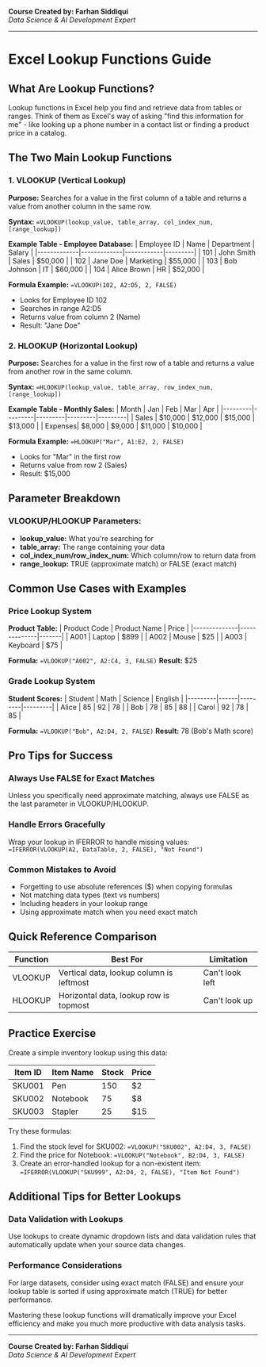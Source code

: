 **Course Created by: Farhan Siddiqui**  
*Data Science & AI Development Expert*


---

# Excel Lookup Functions Guide

## What Are Lookup Functions?

Lookup functions in Excel help you find and retrieve data from tables or ranges. Think of them as Excel's way of asking "find this information for me" - like looking up a phone number in a contact list or finding a product price in a catalog.

## The Two Main Lookup Functions

### 1. VLOOKUP (Vertical Lookup)
**Purpose:** Searches for a value in the first column of a table and returns a value from another column in the same row.

**Syntax:** `=VLOOKUP(lookup_value, table_array, col_index_num, [range_lookup])`

**Example Table - Employee Database:**
| Employee ID | Name        | Department | Salary  |
|-------------|-------------|------------|---------|
| 101         | John Smith  | Sales      | $50,000 |
| 102         | Jane Doe    | Marketing  | $55,000 |
| 103         | Bob Johnson | IT         | $60,000 |
| 104         | Alice Brown | HR         | $52,000 |

**Formula Example:** `=VLOOKUP(102, A2:D5, 2, FALSE)`
- Looks for Employee ID 102
- Searches in range A2:D5
- Returns value from column 2 (Name)
- Result: "Jane Doe"

### 2. HLOOKUP (Horizontal Lookup)
**Purpose:** Searches for a value in the first row of a table and returns a value from another row in the same column.

**Syntax:** `=HLOOKUP(lookup_value, table_array, row_index_num, [range_lookup])`

**Example Table - Monthly Sales:**
| Month   | Jan     | Feb     | Mar     | Apr     |
|---------|---------|---------|---------|---------|
| Sales   | $10,000 | $12,000 | $15,000 | $13,000 |
| Expenses| $8,000  | $9,000  | $11,000 | $10,000 |

**Formula Example:** `=HLOOKUP("Mar", A1:E2, 2, FALSE)`
- Looks for "Mar" in the first row
- Returns value from row 2 (Sales)
- Result: $15,000

## Parameter Breakdown

### VLOOKUP/HLOOKUP Parameters:
- **lookup_value:** What you're searching for
- **table_array:** The range containing your data
- **col_index_num/row_index_num:** Which column/row to return data from
- **range_lookup:** TRUE (approximate match) or FALSE (exact match)

## Common Use Cases with Examples

### Price Lookup System
**Product Table:**
| Product Code | Product Name | Price |
|--------------|--------------|-------|
| A001         | Laptop       | $899  |
| A002         | Mouse        | $25   |
| A003         | Keyboard     | $75   |

**Formula:** `=VLOOKUP("A002", A2:C4, 3, FALSE)`
**Result:** $25

### Grade Lookup System
**Student Scores:**
| Student | Math | Science | English |
|---------|------|---------|---------|
| Alice   | 85   | 92      | 78      |
| Bob     | 78   | 85      | 88      |
| Carol   | 92   | 78      | 85      |

**Formula:** `=VLOOKUP("Bob", A2:D4, 2, FALSE)`
**Result:** 78 (Bob's Math score)

## Pro Tips for Success

### Always Use FALSE for Exact Matches
Unless you specifically need approximate matching, always use FALSE as the last parameter in VLOOKUP/HLOOKUP.

### Handle Errors Gracefully
Wrap your lookup in IFERROR to handle missing values:
`=IFERROR(VLOOKUP(A2, DataTable, 2, FALSE), "Not Found")`

### Common Mistakes to Avoid
- Forgetting to use absolute references ($) when copying formulas
- Not matching data types (text vs numbers)
- Including headers in your lookup range
- Using approximate match when you need exact match

## Quick Reference Comparison

| Function | Best For | Limitation |
|----------|----------|------------|
| VLOOKUP | Vertical data, lookup column is leftmost | Can't look left |
| HLOOKUP | Horizontal data, lookup row is topmost | Can't look up |

## Practice Exercise

Create a simple inventory lookup using this data:

| Item ID | Item Name | Stock | Price |
|---------|-----------|-------|-------|
| SKU001  | Pen       | 150   | $2    |
| SKU002  | Notebook  | 75    | $8    |
| SKU003  | Stapler   | 25    | $15   |

Try these formulas:
1. Find the stock level for SKU002: `=VLOOKUP("SKU002", A2:D4, 3, FALSE)`
2. Find the price for Notebook: `=VLOOKUP("Notebook", B2:D4, 3, FALSE)`
3. Create an error-handled lookup for a non-existent item: `=IFERROR(VLOOKUP("SKU999", A2:D4, 2, FALSE), "Item Not Found")`

## Additional Tips for Better Lookups

### Data Validation with Lookups
Use lookups to create dynamic dropdown lists and data validation rules that automatically update when your source data changes.

### Performance Considerations
For large datasets, consider using exact match (FALSE) and ensure your lookup table is sorted if using approximate match (TRUE) for better performance.

Mastering these lookup functions will dramatically improve your Excel efficiency and make you much more productive with data analysis tasks.

---

**Course Created by: Farhan Siddiqui**  
*Data Science & AI Development Expert*